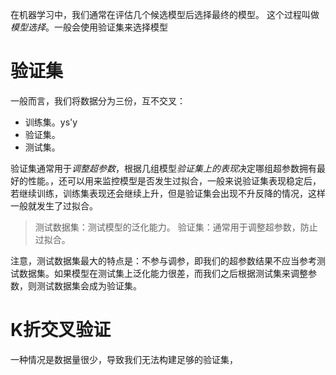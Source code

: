 在机器学习中，我们通常在评估几个候选模型后选择最终的模型。 这个过程叫做*模型选择*。一般会使用验证集来选择模型
# 验证集
一般而言，我们将数据分为三份，互不交叉：
- 训练集。ys'y
- 验证集。
- 测试集。

验证集通常用于*调整超参数*，根据几组模型*验证集上的表现*决定哪组超参数拥有最好的性能。，还可以用来监控模型是否发生过拟合，一般来说验证集表现稳定后，若继续训练，训练集表现还会继续上升，但是验证集会出现不升反降的情况，这样一般就发生了过拟合。

> 测试数据集：测试模型的泛化能力。
> 验证集：通常用于调整超参数，防止过拟合。

注意，测试数据集最大的特点是：不参与调参，即我们的超参数结果不应当参考测试数据集。如果模型在测试集上泛化能力很差，而我们之后根据测试集来调整参数，则测试数据集会成为验证集。

# K折交叉验证
一种情况是数据量很少，导致我们无法构建足够的验证集，